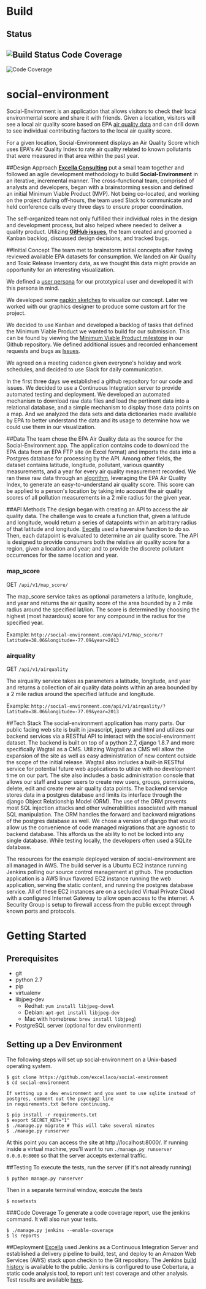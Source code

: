 Build
===

Status
---
![Build Status](http://build.social-environment.com/jenkins/buildStatus/icon?job=social-environment)
Code Coverage
---
![Code Coverage](http://build.social-environment.com/jenkins/job/social-environment/cobertura/graph)


# social-environment

Social-Environment is an application that allows visitors to check their local environmental score and share it with friends.  Given a location, visitors will see a local air quality score based on EPA <a href="http://www3.epa.gov/airdata/ad_basic.html">air quality data</a> and can drill down to see individual contributing factors to the local air quality score.

For a given location, Social-Environment displays an Air Quality Score which uses EPA's Air Quality Index to rate air quality related to known pollutants that were measured in that area within the past year.


##Design Approach
**<a href="http://www.excella.com">Excella Consulting</a>** put a small team together and followed an agile development methodology to build **Social-Environment** in an iterative, incremental manner. The cross-functional team, comprised of analysts and developers, began with a brainstorming session and defined an initial Minimum Viable Product (MVP). Not being co-located, and working on the project during off-hours, the team used Slack to communicate and held conference calls every three days to ensure proper coordination.

The self-organized team not only fulfilled their individual roles in the design and development process, but also helped where needed to deliver a quality product. Utilizing **[GitHub issues](https://github.com/excellaco/social-environment/issues)**, the team created and groomed a Kanban backlog, discussed design decisions, and tracked bugs.


##Initial Concept
The team met to brainstorm initial concepts after having reviewed available EPA datasets for consumption.  We landed on Air Quality and Toxic Release Inventory data, as we thought this data might provide an opportunity for an interesting visualization.

We defined a <a href="https://github.com/excellaco/social-environment/wiki/User-Persona">user persona</a> for our prototypical user and developed it with this persona in mind.

We developed some <a href="https://github.com/excellaco/social-environment/issues/3">napkin sketches</a> to visualize our concept.  Later we worked with our graphics designer to produce some custom art for the project.

We decided to use Kanban and developed a backlog of tasks that defined the Minimum Viable Product we wanted to build for our submission.  This can be found by viewing the <a href="https://github.com/excellaco/social-environment/issues?q=is%3Aopen+is%3Aissue+milestone%3A%22Minimum+Viable+Product%22">Minimum Viable Product milestone</a> in our Github repository.  We defined additional issues and recorded enhancement requests and bugs as <a href="https://github.com/excellaco/social-environment/issues">Issues</a>.

We agreed on a meeting cadence given everyone's holiday and work schedules, and decided to use Slack for daily communication.

In the first three days we established a github repository for our code and issues.  We decided to use a Continuous Integration server to provide automated testing and deployment.  We developed an automated mechanism to download raw data files and load the pertinent data into a relational database, and a simple mechanism to display those data points on a map.  And we analyzed the data sets and data dictionaries made available by EPA to better understand the data and its usage to determine how we could use them in our visualization.

##Data
The team chose the EPA Air Quality data as the source for the Social-Environment app.  The application contains code to download the EPA data from an EPA FTP site (in Excel format) and imports the data into a Postgres database for processing by the API.  Among other fields, the dataset contains latitude, longitude, pollutant, various quantity measurements, and a year for every air quality measurement recorded.  We ran these raw data through an <a href="https://github.com/excellaco/social-environment/wiki/Air-Quality-Calculation">algorithm</a>, leveraging the EPA Air Quality Index, to generate an easy-to-understand air quality score.  This score can be applied to a person's location by taking into account the air quality scores of all pollution measurements in a 2 mile radius for the given year.


##API Methods
The design began with creating an API to access the air quality data.  The challenge was to create a function that, given a latitude and longitude, would return a series of datapoints within an arbitrary radius of that latitude and longitude.  <a href="http://www.excella.com">Excella</a> used a haversine function to do so.  Then, each datapoint is evaluated to determine an air quality score.  The API is designed to provide consumers both the relative air quality score for a region, given a location and year; and to provide the discrete pollutant occurrences for the same location and year.


### map_score
GET `/api/v1/map_score/`

The map_score service takes as optional parameters a latitude, longitude, and year and returns the air quality score of the area bounded by a 2 mile radius around the specified lat/lon.  The score is determined by choosing the highest (most hazardous) score for any compound in the radius for the specified year.

Example: `http://social-environment.com/api/v1/map_score/?latitude=38.06&longitude=-77.09&year=2013`

### airquality
GET `/api/v1/airquality`

The airquality service takes as parameters a latitude, longitude, and year and returns a collection of air quality data points within an area bounded by a 2 mile radius around the specified latitude and longitude.

Example: `http://social-environment.com/api/v1/airquality/?latitude=38.06&longitude=-77.09&year=2013`


##Tech Stack
The social-environment application has many parts. Our public facing web site is built in javascript, jquery and html and utilizes our backend services via a RESTful API to interact with the social-environment dataset. The backend is built on top of a python 2.7, django 1.8.7 and more specifically Wagtail as a CMS. Utilizing Wagtail as a CMS will allow the expansion of the site as well as easy administration of new content outside the scope of the initial release. Wagtail also includes a built-in RESTful service for potential future web applications to utilize with no development time on our part. The site also includes a basic administration console that allows our staff and super users to create new users, groups, permissions, delete, edit and create new air quality data points. The backend service stores data in a postgres database and limits its interface through the django Object Relationship Model (ORM). The use of the ORM prevents most SQL injection attacks and other vulnerabilities associated with manual SQL manipulation. The ORM handles the forward and backward migrations of the postgres database as well. We chose a version of django that would allow us the convenience of code managed migrations that are agnostic to backend database. This affords us the ability to not be locked into any single database. While testing locally, the developers often used a SQLite database. 

The resources for the example deployed version of social-environment are all managed in AWS. The build server is a Ubuntu EC2 instance running Jenkins polling our source control management at github. The production application is a AWS linux flavored EC2 instance running the web application, serving the static content, and running the postgres database service. All of these EC2 instances are on a secluded Virtual Private Cloud with a configured Internet Gateway to allow open access to the internet. A Security Group is setup to firewall access from the public except through known ports and protocols.  


Getting Started 
===
Prerequisites
---
 * git
 * python 2.7
 * pip
 * virtualenv
 * libjpeg-dev
   * Redhat: `yum install libjpeg-devel`
   * Debian: `apt-get install libjpeg-dev`
   * Mac with homebrew: `brew install libjpeg`)
 * PostgreSQL server (optional for dev environment)

Setting up a Dev Environment
---

The following steps will set up social-environment on a Unix-based operating system.

    $ git clone https://github.com/excellaco/social-environment
    $ cd social-environment
    
    If setting up a dev environment and you want to use sqlite instead of postgres, comment out the psycopg2 line
    in requirements.txt before continuing.
    
    $ pip install -r requirements.txt
    $ export SECRET_KEY="1"
    $ ./manage.py migrate # This will take several minutes
    $ ./manage.py runserver

At this point you can access the site at http://localhost:8000/. If running inside a virtual machine, you'll want to run `./manage.py runserver 0.0.0.0:8000` so that the server accepts external traffic.


##Testing
To execute the tests, run the server (if it's not already running)

    $ python manage.py runserver

Then in a separate terminal window, execute the tests

	$ nosetests
    
###Code Coverage
To generate a code coverage report, use the jenkins command. It will also run your tests. 

    $ ./manage.py jenkins --enable-coverage
    $ ls reports



##Deployment
<a href="http://www.excella.com">Excella</a> used Jenkins as a Continuous Integration Server and established a delivery pipeline to build, test, and deploy to an Amazon Web Services (AWS) stack upon checkin to the Git repository.  The Jenkins <a href="http://build.social-environment.com/jenkins/job/social-environment"/>build history</a> is available to the public.  Jenkins is configured to use Cobertura, a static code analysis tool, to report unit test coverage and other analysis.  Test results are available <a href="http://build.social-environment.com/jenkins/job/social-environment/75/cobertura/ ">here</a>.
